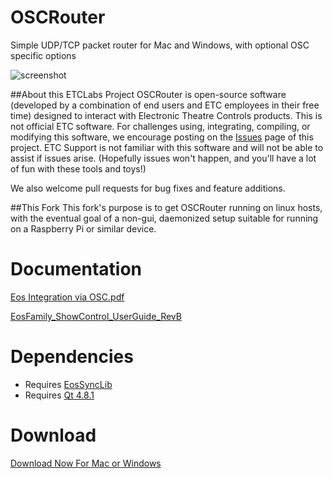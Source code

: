 # OSCRouter
Simple UDP/TCP packet router for Mac and Windows, with optional OSC specific options

![screenshot](https://raw.githubusercontent.com/ElectronicTheatreControlsLabs/Downloads/master/Images/OSCRouter_Screenshot.png)

##About this ETCLabs Project
OSCRouter is open-source software (developed by a combination of end users and ETC employees in their free time) designed to interact with Electronic Theatre Controls products. This is not official ETC software. For challenges using, integrating, compiling, or modifying this software, we encourage posting on the [Issues](https://github.com/ElectronicTheatreControlsLabs/OSCRouter/issues) page of this project. ETC Support is not familiar with this software and will not be able to assist if issues arise. (Hopefully issues won't happen, and you'll have a lot of fun with these tools and toys!)

We also welcome pull requests for bug fixes and feature additions.

##This Fork
This fork's purpose is to get OSCRouter running on linux hosts, with the eventual goal of a non-gui, daemonized setup suitable for running on a Raspberry Pi or similar device.

# Documentation

[Eos Integration via OSC.pdf](https://github.com/ElectronicTheatreControlsLabs/EosSyncLib/raw/master/Eos%20Integration%20via%20OSC.pdf)

[EosFamily_ShowControl_UserGuide_RevB](http://www.etcconnect.com/WorkArea/DownloadAsset.aspx?id=10737461372)


# Dependencies

- Requires [EosSyncLib](https://github.com/ElectronicTheatreControlsLabs/EosSyncLib)
- Requires [Qt 4.8.1](https://download.qt.io/archive/qt/4.8/4.8.1/)


# Download

[Download Now For Mac or Windows](https://github.com/ElectronicTheatreControlsLabs/OSCRouter/releases/)
